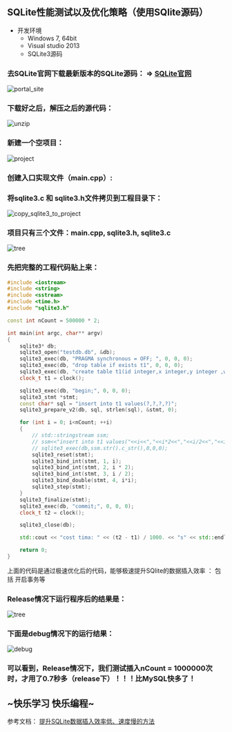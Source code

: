 SQLite性能测试以及优化策略（使用SQlite源码）
-----------
* 开发环境
	* Windows 7, 64bit
	* Visual studio 2013
	* SQLite3源码

### 去SQLite官网下载最新版本的SQLite源码：	=> [SQLite官网](http://www.sqlite.org)<br />
![portal_site](https://github.com/tycao/tycao.github.io/blob/master/sqlite_src/download.png "portal_site")

### 下载好之后，解压之后的源代码：
![unzip](https://github.com/tycao/tycao.github.io/blob/master/sqlite_src/source_code.png "unzip")

### 新建一个空项目：
![project](https://github.com/tycao/tycao.github.io/blob/master/sqlite_src/empty_project.png "project")

### 创建入口实现文件（main.cpp）:


### 将sqlite3.c 和 sqlite3.h文件拷贝到工程目录下：
![copy_sqlite3_to_project](https://github.com/tycao/tycao.github.io/blob/master/sqlite_src/copy_sqlite3.png "copy_sqlite3_to_project")


### 项目只有三个文件：main.cpp, sqlite3.h, sqlite3.c
![tree](https://github.com/tycao/tycao.github.io/blob/master/sqlite_src/tree.png "tree")

### 先把完整的工程代码贴上来：
```cpp
#include <iostream>  
#include <string>  
#include <sstream>  
#include <time.h>  
#include "sqlite3.h"  

const int nCount = 500000 * 2;

int main(int argc, char** argv)
{
	sqlite3* db;
	sqlite3_open("testdb.db", &db);
	sqlite3_exec(db, "PRAGMA synchronous = OFF; ", 0, 0, 0);
	sqlite3_exec(db, "drop table if exists t1", 0, 0, 0);
	sqlite3_exec(db, "create table t1(id integer,x integer,y integer ,weight real)", 0, 0, 0);
	clock_t t1 = clock();

	sqlite3_exec(db, "begin;", 0, 0, 0);
	sqlite3_stmt *stmt;
	const char* sql = "insert into t1 values(?,?,?,?)";
	sqlite3_prepare_v2(db, sql, strlen(sql), &stmt, 0);

	for (int i = 0; i<nCount; ++i)
	{
		// std::stringstream ssm;  
		// ssm<<"insert into t1 values("<<i<<","<<i*2<<","<<i/2<<","<<i*i<<")";  
		// sqlite3_exec(db,ssm.str().c_str(),0,0,0);  
		sqlite3_reset(stmt);
		sqlite3_bind_int(stmt, 1, i);
		sqlite3_bind_int(stmt, 2, i * 2);
		sqlite3_bind_int(stmt, 3, i / 2);
		sqlite3_bind_double(stmt, 4, i*i);
		sqlite3_step(stmt);
	}
	sqlite3_finalize(stmt);
	sqlite3_exec(db, "commit;", 0, 0, 0);
	clock_t t2 = clock();

	sqlite3_close(db);

	std::cout << "cost tima: " << (t2 - t1) / 1000. << "s" << std::endl;

	return 0;
}
```
上面的代码是通过极速优化后的代码，能够极速提升SQlite的数据插入效率 ： 包括 开启事务等

### Release情况下运行程序后的结果是：
![tree](https://github.com/tycao/tycao.github.io/blob/master/sqlite_src/result.png "tree")

### 下面是debug情况下的运行结果：
![debug](https://github.com/tycao/tycao.github.io/blob/master/sqlite_src/debug.png "debug")

### 可以看到，Release情况下，我们测试插入nCount = 1000000次时，才用了0.7秒多（release下）！！！比MySQL快多了！


~快乐学习 快乐编程~
------
参考文档： [提升SQLite数据插入效率低、速度慢的方法](http://blog.csdn.net/majiakun1/article/details/46607163)<br />


